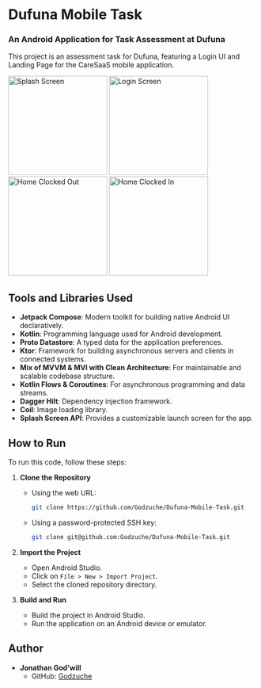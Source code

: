 # Dufuna Mobile Task

### An Android Application for Task Assessment at Dufuna

This project is an assessment task for Dufuna, featuring a Login UI and Landing Page for the CareSaaS mobile application.

<img alt="Splash Screen" width="200" src="https://github.com/Godzuche/Dufuna-Mobile-Task/assets/81016000/643305d8-90fb-4eb7-8c74-9447076560ba"/>
<img alt="Login Screen" width="200" src="https://github.com/Godzuche/Dufuna-Mobile-Task/assets/81016000/b17e7bed-a874-4abf-9a96-5b007d159d1c"/>
<img alt="Home Clocked Out" width="200" src="https://github.com/Godzuche/Dufuna-Mobile-Task/assets/81016000/55fdc46e-de20-4de5-8379-784cefeee86a"/>
<img alt="Home Clocked In" width="200" src="https://github.com/Godzuche/Dufuna-Mobile-Task/assets/81016000/10253fb9-ee7a-4313-bcd9-f4b1700daa59"/>


## Tools and Libraries Used
- **Jetpack Compose**: Modern toolkit for building native Android UI declaratively.
- **Kotlin**: Programming language used for Android development.
- **Proto Datastore**: A typed data for the application preferences.
- **Ktor**: Framework for building asynchronous servers and clients in connected systems.
- **Mix of MVVM & MVI with Clean Architecture**: For maintainable and scalable codebase structure.
- **Kotlin Flows & Coroutines**: For asynchronous programming and data streams.
- **Dagger Hilt**: Dependency injection framework.
- **Coil**: Image loading library.
- **Splash Screen API**: Provides a customizable launch screen for the app.

## How to Run
To run this code, follow these steps:

1. **Clone the Repository**
   - Using the web URL:
     ```sh
     git clone https://github.com/Godzuche/Dufuna-Mobile-Task.git
     ```
   - Using a password-protected SSH key:
     ```sh
     git clone git@github.com:Godzuche/Dufuna-Mobile-Task.git
     ```

2. **Import the Project**
   - Open Android Studio.
   - Click on `File > New > Import Project`.
   - Select the cloned repository directory.

3. **Build and Run**
   - Build the project in Android Studio.
   - Run the application on an Android device or emulator.

## Author
- **Jonathan God'will**
  - GitHub: [Godzuche](https://github.com/Godzuche/)
